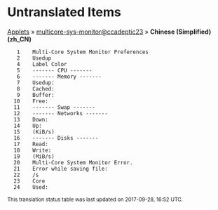 # Untranslated Items
[Applets](../../../README.md) &#187; [multicore-sys-monitor@ccadeptic23](../README.md) &#187; **Chinese (Simplified) (zh_CN)**

       1	Multi-Core System Monitor Preferences
       2	Usedup
       4	Label Color
       5	------- CPU -------
       6	------- Memory -------
       7	Usedup:
       8	Cached:
       9	Buffer:
      10	Free:
      11	------- Swap -------
      12	------- Networks -------
      13	Down:
      14	Up:
      15	(KiB/s)
      16	------- Disks -------
      17	Read:
      18	Write:
      19	(MiB/s)
      20	Multi-Core System Monitor Error.
      21	Error while saving file:
      22	/s
      23	Core
      24	Used:

<sup>This translation status table was last updated on 2017-09-28, 16:52 UTC.</sup>
